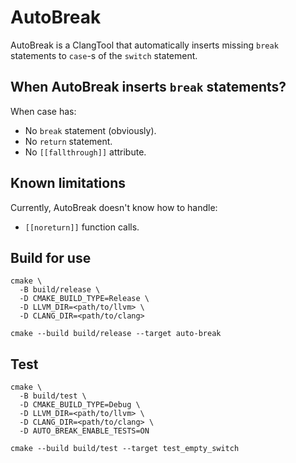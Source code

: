 # AutoBreak

AutoBreak is a ClangTool that automatically inserts missing `break` statements
to `case`-s of the `switch` statement.

## When AutoBreak inserts `break` statements?

When case has:

* No `break` statement (obviously).
* No `return` statement.
* No `[[fallthrough]]` attribute.

## Known limitations

Currently, AutoBreak doesn't know how to handle:

* `[[noreturn]]` function calls.

## Build for use

```shell
cmake \
  -B build/release \
  -D CMAKE_BUILD_TYPE=Release \
  -D LLVM_DIR=<path/to/llvm> \
  -D CLANG_DIR=<path/to/clang>

cmake --build build/release --target auto-break
```

## Test

```shell
cmake \
  -B build/test \
  -D CMAKE_BUILD_TYPE=Debug \
  -D LLVM_DIR=<path/to/llvm> \
  -D CLANG_DIR=<path/to/clang> \
  -D AUTO_BREAK_ENABLE_TESTS=ON

cmake --build build/test --target test_empty_switch
```
